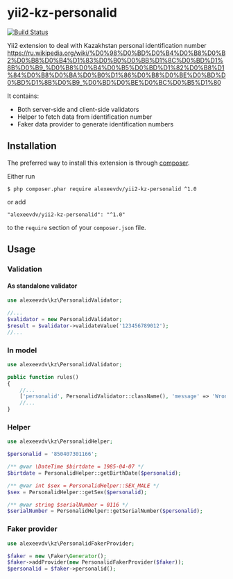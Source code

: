 yii2-kz-personalid
===========

[![Build Status](https://travis-ci.org/alexeevdv/yii2-kz-personalid.svg?branch=master)](https://travis-ci.org/alexeevdv/yii2-kz-personalid)

Yii2 extension to deal with Kazakhstan personal identification number
https://ru.wikipedia.org/wiki/%D0%98%D0%BD%D0%B4%D0%B8%D0%B2%D0%B8%D0%B4%D1%83%D0%B0%D0%BB%D1%8C%D0%BD%D1%8B%D0%B9_%D0%B8%D0%B4%D0%B5%D0%BD%D1%82%D0%B8%D1%84%D0%B8%D0%BA%D0%B0%D1%86%D0%B8%D0%BE%D0%BD%D0%BD%D1%8B%D0%B9_%D0%BD%D0%BE%D0%BC%D0%B5%D1%80

It contains:
 - Both server-side and client-side validators
 - Helper to fetch data from identification number
 - Faker data provider to generate identification numbers

## Installation

The preferred way to install this extension is through [composer](http://getcomposer.org/download/).

Either run

```
$ php composer.phar require alexeevdv/yii2-kz-personalid ^1.0
```

or add

```
"alexeevdv/yii2-kz-personalid": "^1.0"
```

to the ```require``` section of your `composer.json` file.

## Usage

### Validation

#### As standalone validator

```php
use alexeevdv\kz\PersonalidValidator;

//...
$validator = new PersonalidValidator;
$result = $validator->validateValue('123456789012');
//...
```

### In model

```php
use alexeevdv\kz\PersonalidValidator;

public function rules()
{
    //...
    ['personalid', PersonalidValidator::className(), 'message' => 'Wrong personalid value!'],
    //...
}
```

### Helper

```php
use alexeevdv\kz\PersonalidHelper;

$personalid = '850407301166';

/** @var \DateTime $birtdate = 1985-04-07 */  
$birtdate = PersonalidHelper::getBirthDate($personalid);

/** @var int $sex = PersonalidHelper::SEX_MALE */
$sex = PersonalidHelper::getSex($personalid);

/** @var string $serialNumber = 0116 */
$serialNumber = PersonalidHelper::getSerialNumber($personalid);
```

### Faker provider

```php
use alexeevdv\kz\PersonalidFakerProvider;

$faker = new \Faker\Generator();
$faker->addProvider(new PersonalidFakerProvider($faker));
$personalid = $faker->personalid();
```
